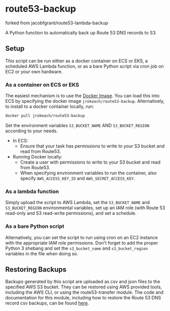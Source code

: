 # route53-backup
forked from jacobfgrant/route53-lambda-backup

A Python function to automatically back up Route 53 DNS records to S3.

## Setup

This script can be run either as a docker container on ECS or EKS, a scheduled AWS Lambda function, or as a bare Python script via cron job on EC2 or your own hardware. 

### As a container on ECS or EKS

The easiest mechanism is to use the [Docker Image](https://hub.docker.com/repository/docker/jrokeach/route53-backup). You can load this into ECS by specifying the docker image `jrokeach/route53-backup`.
Alternatively, to install to a docker container locally, run:
```bash
docker pull jrokeach/route53-backup
```
Set the environment variables `S3_BUCKET_NAME` AND `S3_BUCKET_REGION` according to your needs.

* In ECS:
  * Ensure that your task has permissions to write to your S3 bucket and read from Route53.
* Running Docker locally:
  * Create a user with permissions to write to your S3 bucket and read from Route53.
  * When specifying environment variables to run the container, also specify `AWS_ACCESS_KEY_ID` and `AWS_SECRET_ACCESS_KEY`.

### As a lambda function

Simply upload the script to AWS Lambda, set the `S3_BUCKET_NAME` and `S3_BUCKET_REGION` environmental variables, set up an IAM role (with Route 53 read-only and S3 read-write permissions), and set a schedule.

### As a bare Python script

Alternatively, you can set the script to run using cron on an EC2 instance with the appropriate IAM role permissions. Don't forget to add the proper Python 3 shebang and set the `s3_bucket_name` and `s3_bucket_region` variables in the file when doing so.

## Restoring Backups

Backups generated by this script are uploaded as csv and json files to the specified AWS S3 bucket. They can be restored using AWS provided tools, including the AWS CLI, or using the route53-transfer module. The code and documentation for this module, including how to restore the Route 53 DNS record csv backups, can be found [here](https://github.com/RisingOak/route53-transfer).